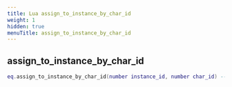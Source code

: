 ```yaml
---
title: Lua assign_to_instance_by_char_id
weight: 1
hidden: true
menuTitle: assign_to_instance_by_char_id
---
```

## assign_to_instance_by_char_id
```lua
eq.assign_to_instance_by_char_id(number instance_id, number char_id) -- void
```